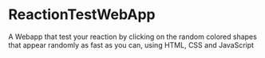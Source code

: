 # ReactionTestWebApp
A Webapp that test your reaction by clicking on the random colored shapes that appear randomly as fast as you can, using HTML, CSS and JavaScript 
